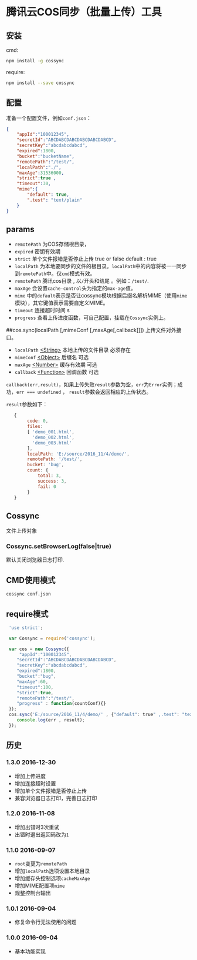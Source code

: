 # 腾讯云COS同步（批量上传）工具

## 安装

cmd:

```sh
npm install -g cossync
```

require:

```sh
npm install --save cossync
```

## 配置

准备一个配置文件，例如`conf.json`：

```json
{
    "appId":"100012345",
    "secretId":"ABCDABCDABCDABCDABCDABCD",
    "secretKey":"abcdabcdabcd",
    "expired":1800,
    "bucket":"bucketName",
    "remotePath":"/test/",
    "localPath":"./",
    "maxAge":31536000,
    "strict":true , 
    "timeout":30,
    "mime":{
        "default": true,
        ".test": "text/plain"
    }
}
```

## params

* `remotePath` 为COS存储根目录，
* `expired`  密钥有效期
* `strict` 单个文件报错是否停止上传 true or false  default : true
* `localPath` 为本地要同步的文件的根目录。`localPath`中的内容将被一一同步到`remotePath`中。仅`cmd`模式有效。
* `remotePath` 腾讯cos目录 , 以`/`开头和结尾 。例如：`/test/`.
* `maxAge` 会设置`cache-control`头为指定的`max-age`值。
* `mime` 中的`default`表示是否让cossync模块根据后缀名解析MIME（使用`mime`模块），其它键值表示需要自定义MIME。
* `timeout` 连接超时时间 s
* `progress` 查看上传进度函数，可自己配置，挂载在`Cossync`实例上。

##cos.sync(localPath [,mimeConf [,maxAge[,callback]]])
上传文件对外接口。

*  `localPath` [\<String\>](https://developer.mozilla.org/zh-CN/docs/Web/JavaScript/Reference/Global_Objects/String) 本地上传的文件目录 必须存在
*  `mimeConf` [\<Object\>](https://developer.mozilla.org/zh-CN/docs/Web/JavaScript/Reference/Global_Objects/Object) 后缀名 可选
*  `maxAge` [\<Number\>](https://developer.mozilla.org/zh-CN/docs/Web/JavaScript/Reference/Global_Objects/Number) 缓存有效期 可选
*  `callback` [\<Function\>](https://developer.mozilla.org/zh-CN/docs/Web/JavaScript/Reference/Global_Objects/Function) 回调函数 可选

`callback(err,result)`，如果上传失败`result`参数为空，`err`为`Error`实例；成功，`err === undefined` ， `result`参数会返回相应的上传状态。

`result`参数如下：

```js
   {   
        code: 0,
        files:
        [ 'demo_001.html',
          'demo_002.html',
          'demo_003.html' 
        ],
        localPath: 'E:/source/2016_11/4/demo/',
        remotePath: '/test/',
        bucket: 'bug',
        count: { 
            total: 3, 
            success: 3, 
            fail: 0 
        }
   }
```

## Cossync
文件上传对象

### Cossync.setBrowserLog(false|true)
默认关闭浏览器日志打印.

## CMD使用模式

```sh
cossync conf.json
```

## require模式

```js
 'use strict';

 var Cossync = require('cossync');

 var cos = new Cossync({
     "appId":"100012345",
    "secretId":"ABCDABCDABCDABCDABCDABCD",
    "secretKey":"abcdabcdabcd",
    "expired":1800,
    "bucket":"bug",
    "maxAge":60,
    "timeout":100,
    "strict":true,
    "remotePath":"/test/",
    "progress" : function(countConf){} 
 });
 cos.sync('E:/source/2016_11/4/demo/' , {"default": true" ,.test": "text/plain"} , 60 , function(err , result){
    console.log(err , result);
 });
```

## 历史

### 1.3.0 2016-12-30

- 增加上传进度
- 增加连接超时设置
- 增加单个文件报错是否停止上传
- 兼容浏览器日志打印，完善日志打印

### 1.2.0 2016-11-08

- 增加出错时3次重试
- 出错时退出返回码改为`1`

### 1.1.0 2016-09-07

- `root`变更为`remotePath`
- 增加`localPath`选项设置本地目录
- 增加缓存头控制选项`cacheMaxAge`
- 增加MIME配置项`mime`
- 规整控制台输出

### 1.0.1 2016-09-04

- 修复命令行无法使用的问题

### 1.0.0 2016-09-04

- 基本功能实现
